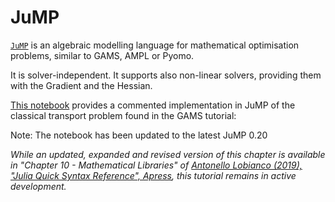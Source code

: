 # JuMP

[`JuMP`](https://github.com/JuliaOpt/JuMP.jl) is an algebraic modelling language for mathematical optimisation problems, similar to GAMS, AMPL or Pyomo.

It is solver-independent. It supports also non-linear solvers, providing them with the Gradient and the Hessian.

[This notebook](http://nbviewer.jupyter.org/github/sylvaticus/juliatutorial/blob/master/assets/JuMP.ipynb) provides a commented implementation in JuMP of the classical transport problem found in the GAMS tutorial:

Note: The notebook has been updated to the latest JuMP 0.20

_While an updated, expanded and revised version of this chapter is available in "Chapter 10 - Mathematical Libraries" of [Antonello Lobianco (2019), "Julia Quick Syntax Reference", Apress](https://julia-book.com), this tutorial remains in active development._
